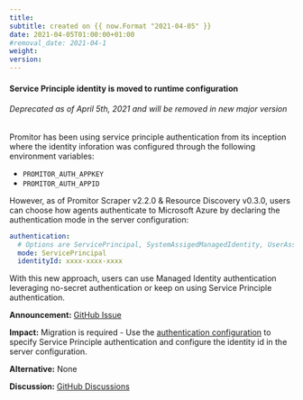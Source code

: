```yaml
---
title:
subtitle: created on {{ now.Format "2021-04-05" }}
date: 2021-04-05T01:00:00+01:00
#removal_date: 2021-04-1
weight:
version:
---
```


#### Service Principle identity is moved to runtime configuration

###### Deprecated as of April 5th, 2021 and will be removed in new major version

Promitor has been using service principle authentication from its inception where the identity
inforation was configured through the following environment variables:

- `PROMITOR_AUTH_APPKEY`
- `PROMITOR_AUTH_APPID`

However, as of Promitor Scraper v2.2.0 & Resource Discovery v0.3.0, users can choose how agents authenticate to Microsoft
 Azure by declaring the authentication mode in the server configuration:

```yaml
authentication:
  # Options are ServicePrincipal, SystemAssigedManagedIdentity, UserAssigedManagedIdentity.
  mode: ServicePrincipal
  identityId: xxxx-xxxx-xxxx
```

With this new approach, users can use Managed Identity authentication leveraging no-secret authentication or keep on
 using Service Principle authentication.

**Announcement:** [GitHub Issue](https://github.com/tomkerkhove/promitor/issues/1582)

**Impact:** Migration is required - Use the [authentication configuration](https://docs.promitor.io/configuration/v2.x/azure-authentication#supported-authentication-mechanisms)
 to specify Service Principle authentication and configure the identity id in the server configuration.

**Alternative:** None

**Discussion:** [GitHub Discussions](https://github.com/tomkerkhove/promitor/discussions/1583)
